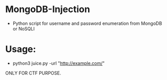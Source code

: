 # MongoDB-Injection
* Python script for username and password enumeration from MongoDB or NoSQLI

# Usage:
* python3 juice.py -url "http://example.com/"

ONLY FOR CTF PURPOSE.
